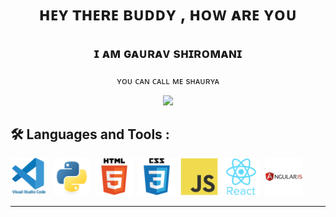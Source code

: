 # <p align="center">   ʜᴇʏ ᴛʜᴇʀᴇ ʙᴜᴅᴅʏ , ʜᴏᴡ ᴀʀᴇ ʏᴏᴜ <p/>
## <p align="center"> ɪ ᴀᴍ ɢᴀᴜʀᴀᴠ sʜɪʀᴏᴍᴀɴɪ <p/>
 <p align="center"> ʏᴏᴜ ᴄᴀɴ ᴄᴀʟʟ ᴍᴇ sʜᴀᴜʀʏᴀ <p/>

<div id="header" align="center">
  <img src="https://telegra.ph/file/22590d205354263348490.jpg" width="200"/>
</div>
 
### <h2> :hammer_and_wrench: Languages and Tools : </h2>
<div>
<img src="https://github.com/devicons/devicon/blob/master/icons/vscode/vscode-original-wordmark.svg"  width="60" height="60" alt="huh error">&nbsp
<img src="https://github.com/devicons/devicon/blob/master/icons/python/python-original.svg" width="60" height="60" alt+"huh error">&nbsp
<img src="https://github.com/devicons/devicon/blob/master/icons/html5/html5-original-wordmark.svg"  width="60" height="60" alt="huh error">&nbsp
<img src="https://github.com/devicons/devicon/blob/master/icons/css3/css3-original-wordmark.svg"  width="60" height="60" alt="huh error">&nbsp
<img src="https://github.com/devicons/devicon/blob/master/icons/javascript/javascript-original.svg"  width="60" height="60" alt="huh error">&nbsp
<img src="https://github.com/devicons/devicon/blob/master/icons/react/react-original-wordmark.svg"  width="60" height="60" alt="huh error">&nbsp
<img src="https://github.com/devicons/devicon/blob/master/icons/angularjs/angularjs-original-wordmark.svg"  width="60" height="60" alt="huh error">&nbsp
<hr>
</div>&nbsp
 
